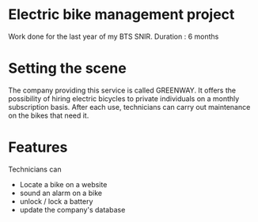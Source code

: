 # Electric bike management project
Work done for the last year of my BTS SNIR.  Duration : 6 months

# Setting the scene
The company providing this service is called GREENWAY.
It offers the possibility of hiring electric bicycles to private individuals on a monthly subscription basis. After each use, technicians can carry out maintenance on the bikes that need it.

# Features
Technicians can 
* Locate a bike on a website
* sound an alarm on a bike
* unlock / lock a battery
* update the company's database

